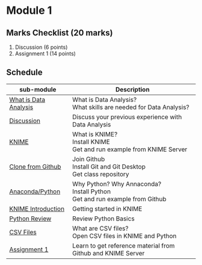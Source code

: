 # Module 1

## Marks Checklist (20 marks)

1.  Discussion (6 points)
2.  Assignment 1 (14 points) 

## Schedule

| sub-module|Description|
|---|---|
|[What is Data Analysis](https://bnorthan.github.io/inf-428-data-analytics-online/Module1/WhatIsDataAnalysis) | What is Data Analysis?<br>What skills are needed for Data Analysis? |
|[Discussion](https://bnorthan.github.io/inf-428-data-analytics-online/Module1/Discussion) | Discuss your previous experience with Data Analysis |
|[KNIME](https://bnorthan.github.io/inf-428-data-analytics-online/Module1/KNIME) | What is KNIME?<br> Install KNIME<br> Get and run example from KNIME Server |
|[Clone from Github](https://bnorthan.github.io/inf-428-data-analytics-online/Module1/CloneFromGitHub) | Join Github <br> Install Git and Git Desktop <br> Get class repository |
|[Anaconda/Python](https://bnorthan.github.io/inf-428-data-analytics-online/Module1/Python) | Why Python? Why Annaconda? <br>Install Python<br> Get and run example from Github|  
|[KNIME Introduction](https://bnorthan.github.io/inf-428-data-analytics-online/Module1/KNIMEIntroduction) | Getting started in KNIME <br> |  
|[Python Review](https://bnorthan.github.io/inf-428-data-analytics-online/Module1/PythonReview) | Review Python Basics|  
|[CSV Files](https://bnorthan.github.io/inf-428-data-analytics-online/Module1/CSV) | What are CSV files? <br>Open CSV files in KNIME and Python<br>|  
|[Assignment 1](https://bnorthan.github.io/inf-428-data-analytics-online/Module1/Assignment1) | Learn to get reference material from Github and KNIME Server |    


